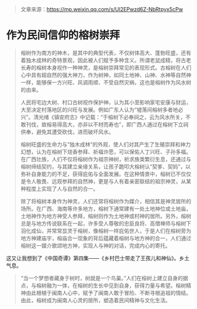 > 文章来源：https://mp.weixin.qq.com/s/Ul2EPwzd6Z-NbRtpyx5cPw

# 作为民间信仰的榕树崇拜

> 榕树作为南方的神木，是其中的典型代表，不仅树体高大、蓬勃旺盛，还有着独木成林的奇特景观，因此被人们赋予多种含义。所谓老鼠成精，将古老长寿的榕树本身视作一种神灵，是榕树崇拜常见的表现形式。古榕树在人们心中具有超自然的强大神力，作为树神，如同土地神、山神、水神等自然神一样，能够保一方兴旺、风调雨顺、不受自然灾祸，这也是榕树作为风水树的由来。
>
> 人民将宅边大树、村口古树视作保护神，认为其小至影响家宅安康与财运，大至决定村落地区的兴旺与发展。例如广东人认为“墟落间榕树多者地必兴”。清光绪《镇安府志》中记载：“于榕树下必奉祠之，云为风水所关，不敢刊伐，故榕易得高大，亦非以不材而寿也”，即广西人通过在榕树下立祠供奉，避免其遭受砍伐，进而破坏风水。
>
> 榕树旺盛的生命力与“独木成林”的外观，使人们对其产生了生殖崇拜和神力幻想，认为在榕树下烧香参拜、祈福许愿，可以保佑人丁兴旺、子孙多福。在广西壮族，人们不仅将榕树作为祖宗神树，祈求族类繁衍生息，还通过与榕树缔结契约，与其建立亲缘关系，让孩子跪叩大榕树认“契爹、契妈”，以弥补自身能力的不足，获得庇佑与全面发展。在这种情景中，榕树已不仅仅是令人敬畏、远观参拜的自然神，更是与人有着亲密联结的祖宗神灵，从某种程度上实现了人与自然的合一。
>
> 除了将榕树本身作为神灵，人们还常将榕树作为媒介，相信其是神灵居所的场所。在广西、海南等许多地方，榕树下通常建有一处土地神位或土地庙，土地神作为地方神受人参拜，榕树则作为土地神或村神的居所。另外，榕树总是与地方传说联系在一起，许多受人尊敬的忠臣良将、高僧禅师与榕树下羽化成仙，并常常显灵于榕树，像榕树一样庇佑世人，于是人们在榕树旁为地方神建庙宇，榕庙合一现象的背后蕴藏着榕树与地方神的合一，人们通过榕树这一媒介歌颂地方神，实现人与神的对话，完成内心的寄托。

这又让我想到了《中国奇谭》第四集——《乡村巴士带走了王孩儿和神仙》。乡土气息。

> “当一个梦想者藏身于树时，树就是一个鸟巢。”人们在榕树上建立自身的据点，与榕树融为一体，在榕树的生长中见到自身，获得力量与希望。榕树精神由此根植于闽南人心中，赋予了闽南人敢于冒险、不断寻根追祖的情结。由此，榕树成为闽南人心灵的居所，塑造着民间精神与文化生活。